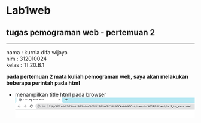 # Lab1web
## tugas pemograman web - pertemuan 2

<hr>

nama : kurnia difa wijaya <br>
nim : 312010024 <br>
kelas : TI.20.B.1


**pada pertemuan 2 mata kuliah pemograman web, saya akan melakukan beberapa perintah pada html**

- menampilkan title html pada browser <br>
![gambar title html dasar](pictures/titlehtml.PNG)